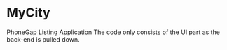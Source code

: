 # MyCity
PhoneGap Listing Application
The code only consists of the UI part as the back-end is pulled down.
